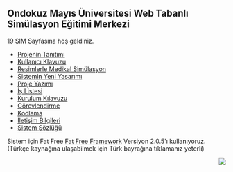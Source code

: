 ## Ondokuz Mayıs Üniversitesi Web Tabanlı Simülasyon Eğitimi Merkezi

19 SIM Sayfasına hoş geldiniz.


- [Projenin Tanıtımı](https://github.com/19/sim/wiki/brief)
- [Kullanıcı Klavuzu](https://github.com/19/sim/wiki/guide)
- [Resimlerle Medikal Simülasyon](https://github.com/19/sim/wiki/pictures)
- [Sistemin Yeni Yasarımı](https://github.com/19/sim/wiki/design)
- [Proje Yazımı](https://github.com/19/sim/wiki/project)
- [İş Listesi](https://github.com/19/sim/issues)
- [Kurulum Kılavuzu](https://github.com/19/sim/wiki/setup)
- [Görevlendirme](https://github.com/19/sim/wiki/task)
- [Kodlama](https://github.com/19/sim/wiki/coding)
- [İletişim Bilgileri](https://github.com/19/sim/wiki/contact)
- [Sistem Sözlüğü](https://github.com/19/sim/wiki/dict)

Sistem için Fat Free [Fat Free Framework](http://fatfree.sourceforge.net/) Versiyon 2.0.5'ı
kullanıyoruz. (Türkçe kaynağına ulaşabilmek için Türk bayrağına tıklamanız yeterli)

<img src=https://github.com/19/sim/raw/master/public/img/a/toshiba-medical-tablet-pc.jpg align="right">

